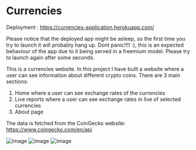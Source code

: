 # Currencies
Deployment : https://currencies-application.herokuapp.com/

Please notice that the deployed app might be asleep, so the first time you try to launch it will probably hang up. Dont panic!!!! :), this is an expected behaviour of the app due to it being served in a freemium model. Please try to launch again after some seconds.

This is a currencies website. In this project I have built a website where a user can see information about different crypto coins. There are 3 main sections:
1) Home where a user can see exchange rates of the currencies
2) Live reports where a user can see exchange rates in live of selected currencies
3) About page 

The data is fetched from the CoinGecko website: https://www.coingecko.com/en/api

![image](https://user-images.githubusercontent.com/62177111/138848501-07684860-3f7f-4fb9-845a-bc092d834003.png)
![image](https://user-images.githubusercontent.com/62177111/138848617-bd0545b2-7f69-4579-b265-2da6bf576828.png)
![image](https://user-images.githubusercontent.com/62177111/138848738-58b03649-6cbe-446b-a9b2-333825182193.png)
